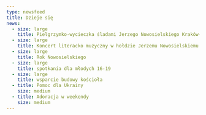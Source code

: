 ```yaml
---
type: newsfeed
title: Dzieje się
news:
  - size: large
    title: Pielgrzymko-wycieczka śladami Jerzego Nowosielskiego Kraków-Tychy
  - size: large
    title: Koncert literacko muzyczny w hołdzie Jerzemu Nowosielskiemu
  - size: large
    title: Rok Nowosielskiego
  - size: large
    title: spotkania dla młodych 16-19
  - size: large
    title: wsparcie budowy kościoła
  - title: Pomoc dla Ukrainy
    size: medium
  - title: Adoracja w weekendy
    size: medium
---
```

